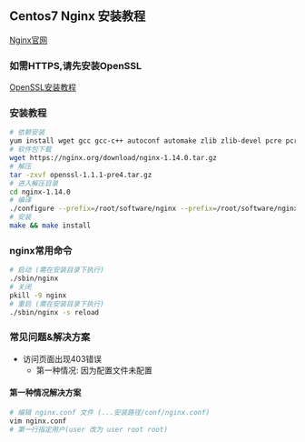 ## Centos7 Nginx 安装教程
[Nginx官网](https://nginx.org/en/download.html)

### 如需HTTPS,请先安装OpenSSL
[OpenSSL安装教程](./OpenSSL.md)

### 安装教程
```bash
# 依赖安装
yum install wget gcc gcc-c++ autoconf automake zlib zlib-devel pcre pcre-devel -y
# 软件包下载
wget https://nginx.org/download/nginx-1.14.0.tar.gz
# 解压
tar -zxvf openssl-1.1.1-pre4.tar.gz
# 进入解压目录
cd nginx-1.14.0
# 编译
./configure --prefix=/root/software/nginx --prefix=/root/software/nginx --with-http_stub_status_module --with-http_gzip_static_module --with-http_realip_module --with-http_sub_module --with-http_ssl_module
# 安装
make && make install
```

### nginx常用命令
```bash
# 启动 (需在安装目录下执行)
./sbin/nginx
# 关闭
pkill -9 nginx
# 重启 (需在安装目录下执行)
./sbin/nginx -s reload
```

### 常见问题&解决方案
- 访问页面出现403错误
    - 第一种情况: 因为配置文件未配置

#### 第一种情况解决方案
```bash
# 编辑 nginx.conf 文件 (...安装路径/conf/nginx.conf)
vim nginx.conf
# 第一行指定用户(user 改为 user root root)
```
